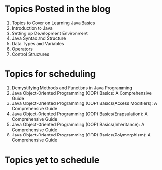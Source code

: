 # Topics Posted in the blog
1. Topics to Cover on Learning Java Basics
2. Introduction to Java
3. Setting up Development Environment
4. Java Syntax and Structure
5. Data Types and Variables
6. Operators
7. Control Structures

# Topics for scheduling
1. Demystifying Methods and Functions in Java Programming
2. Java Object-Oriented Programming (OOP) Basics: A Comprehensive Guide
3. Java Object-Oriented Programming (OOP) Basics(Access Modifiers): A Comprehensive Guide
4. Java Object-Oriented Programming (OOP) Basics(Enapsulation): A Comprehensive Guide
5. Java Object-Oriented Programming (OOP) Basics(Inheritance): A Comprehensive Guide
6. Java Object-Oriented Programming (OOP) Basics(Polymorphism): A Comprehensive Guide

# Topics yet to schedule